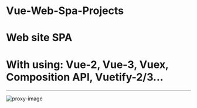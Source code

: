 # Vue-Web-Spa-Projects
# Web site SPA
# With using: Vue-2, Vue-3, Vuex, Composition API, Vuetify-2/3...
________
![proxy-image](https://user-images.githubusercontent.com/51271834/160930634-09821fbe-158a-4d4a-83d3-5305e6b5fb3a.png)

